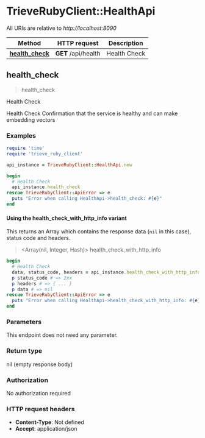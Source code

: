 # TrieveRubyClient::HealthApi

All URIs are relative to *http://localhost:8090*

| Method | HTTP request | Description |
| ------ | ------------ | ----------- |
| [**health_check**](HealthApi.md#health_check) | **GET** /api/health | Health Check |


## health_check

> health_check

Health Check

Health Check  Confirmation that the service is healthy and can make embedding vectors

### Examples

```ruby
require 'time'
require 'trieve_ruby_client'

api_instance = TrieveRubyClient::HealthApi.new

begin
  # Health Check
  api_instance.health_check
rescue TrieveRubyClient::ApiError => e
  puts "Error when calling HealthApi->health_check: #{e}"
end
```

#### Using the health_check_with_http_info variant

This returns an Array which contains the response data (`nil` in this case), status code and headers.

> <Array(nil, Integer, Hash)> health_check_with_http_info

```ruby
begin
  # Health Check
  data, status_code, headers = api_instance.health_check_with_http_info
  p status_code # => 2xx
  p headers # => { ... }
  p data # => nil
rescue TrieveRubyClient::ApiError => e
  puts "Error when calling HealthApi->health_check_with_http_info: #{e}"
end
```

### Parameters

This endpoint does not need any parameter.

### Return type

nil (empty response body)

### Authorization

No authorization required

### HTTP request headers

- **Content-Type**: Not defined
- **Accept**: application/json

